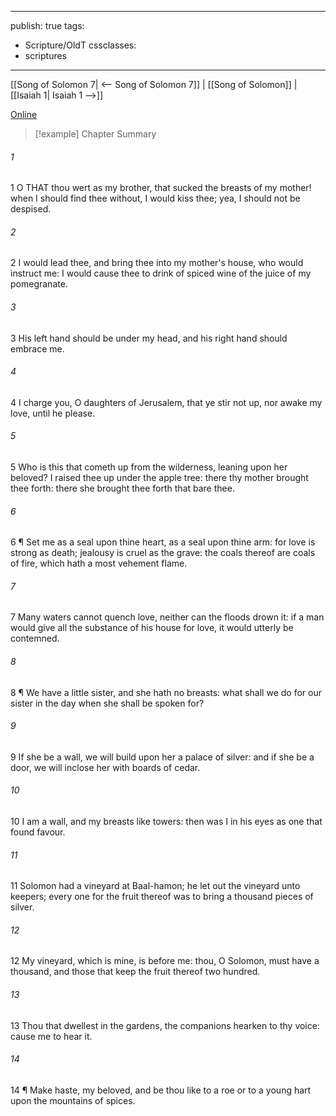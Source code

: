 

---
publish: true
tags:
  - Scripture/OldT
cssclasses:
  - scriptures
---
[[Song of Solomon 7| <-- Song of Solomon 7]] | [[Song of Solomon]] | [[Isaiah 1| Isaiah 1 -->]]

[Online](https://churchofjesuschrist.org/study/scriptures/ot/song/8?lang=eng)

>[!example] Chapter Summary
>
###### 1
1 O THAT thou wert as my brother, that sucked the breasts of my mother! when I should find thee without, I would kiss thee; yea, I should not be despised.
###### 2
2 I would lead thee, and bring thee into my mother's house, who would instruct me: I would cause thee to drink of spiced wine of the juice of my pomegranate.
###### 3
3 His left hand should be under my head, and his right hand should embrace me.
###### 4
4 I charge you, O daughters of Jerusalem, that ye stir not up, nor awake my love, until he please.
###### 5
5 Who is this that cometh up from the wilderness, leaning upon her beloved? I raised thee up under the apple tree: there thy mother brought thee forth: there she brought thee forth that bare thee.
###### 6
6 ¶ Set me as a seal upon thine heart, as a seal upon thine arm: for love is strong as death; jealousy is cruel as the grave: the coals thereof are coals of fire, which hath a most vehement flame.
###### 7
7 Many waters cannot quench love, neither can the floods drown it: if a man would give all the substance of his house for love, it would utterly be contemned.
###### 8
8 ¶ We have a little sister, and she hath no breasts: what shall we do for our sister in the day when she shall be spoken for?
###### 9
9 If she be a wall, we will build upon her a palace of silver: and if she be a door, we will inclose her with boards of cedar.
###### 10
10 I am a wall, and my breasts like towers: then was I in his eyes as one that found favour.
###### 11
11 Solomon had a vineyard at Baal-hamon; he let out the vineyard unto keepers; every one for the fruit thereof was to bring a thousand pieces of silver.
###### 12
12 My vineyard, which is mine, is before me: thou, O Solomon, must have a thousand, and those that keep the fruit thereof two hundred.
###### 13
13 Thou that dwellest in the gardens, the companions hearken to thy voice: cause me to hear it.
###### 14
14 ¶ Make haste, my beloved, and be thou like to a roe or to a young hart upon the mountains of spices.



